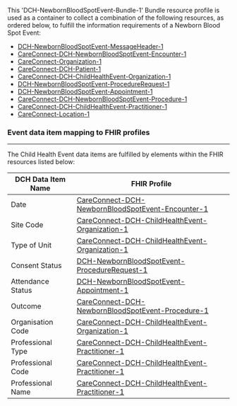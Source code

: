 This 'DCH-NewbornBloodSpotEvent-Bundle-1' Bundle resource profile is used as a container to collect a combination of the following resources, as ordered below, to fulfill the information requirements of a Newborn Blood Spot Event:

- [DCH-NewbornBloodSpotEvent-MessageHeader-1]
- [CareConnect-DCH-NewbornBloodSpotEvent-Encounter-1]
- [CareConnect-Organization-1]
- [CareConnect-DCH-Patient-1]
- [CareConnect-DCH-ChildHealthEvent-Organization-1]
- [DCH-NewbornBloodSpotEvent-ProcedureRequest-1] 
- [DCH-NewbornBloodSpotEvent-Appointment-1] 
- [CareConnect-DCH-NewbornBloodSpotEvent-Procedure-1]
- [CareConnect-DCH-ChildHealthEvent-Practitioner-1]
- [CareConnect-Location-1]


###  Event data item mapping to FHIR profiles ###
----------
The Child Health Event data items are fulfilled by elements within the FHIR resources listed below:


| DCH Data Item Name | FHIR Profile                           |
|--------------------|----------------------------------------|
| Date               | [CareConnect-DCH-NewbornBloodSpotEvent-Encounter-1]    |
| Site Code          | [CareConnect-DCH-ChildHealthEvent-Organization-1] |
| Type of Unit       | [CareConnect-DCH-ChildHealthEvent-Organization-1] |
| Consent Status     | [DCH-NewbornBloodSpotEvent-ProcedureRequest-1]         |
| Attendance Status  | [DCH-NewbornBloodSpotEvent-Appointment-1]              |
| Outcome            | [CareConnect-DCH-NewbornBloodSpotEvent-Procedure-1]          |
| Organisation Code  | [CareConnect-DCH-ChildHealthEvent-Organization-1] |
| Professional Type  | [CareConnect-DCH-ChildHealthEvent-Practitioner-1] |
| Professional Code  | [CareConnect-DCH-ChildHealthEvent-Practitioner-1] |
| Professional Name  | [CareConnect-DCH-ChildHealthEvent-Practitioner-1] |
                                                                                                   

[DCH-NewbornBloodSpotEvent-MessageHeader-1]:dch-newbornbloodspotevent-messageheader-1.html
[CareConnect-DCH-NewbornBloodSpotEvent-Encounter-1]:careconnect-dch-newbornbloodspotevent-encounter-1.html
[CareConnect-Organization-1]:careconnect-organization-1.html
[CareConnect-DCH-Patient-1]:careconnect-dch-patient-1.html
[CareConnect-DCH-ChildHealthEvent-Organization-1]:careconnect-dch-childhealthevent-organization-1.html
[DCH-NewbornBloodSpotEvent-ProcedureRequest-1]:dch-newbornbloodspotevent-procedurerequest-1.html 
[DCH-NewbornBloodSpotEvent-Appointment-1]:dch-newbornbloodspotevent-appointment-1.html 
[CareConnect-DCH-NewbornBloodSpotEvent-Procedure-1]:careconnect-dch-newbornbloodspotevent-procedure-1.html
[CareConnect-DCH-ChildHealthEvent-Practitioner-1]:careconnect-dch-childhealthevent-practitioner-1.html
[CareConnect-Location-1]:careconnect-location-1.html

